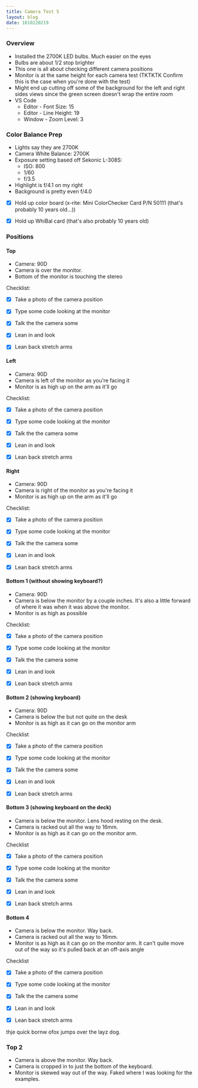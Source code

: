 ```yaml
---
title: Camera Test 5
layout: blog
date: 1610220219
---
```


### Overview

- Installed the 2700K LED bulbs. Much easier on the eyes
- Bulbs are about 1/2 stop brighter
- This one is all about checking different camera positions
- Monitor is at the same height for each camera test (TKTKTK Confirm this is the case when you're done with the test)
- Might end up cutting off some of the background for the left and right sides views since the green screen doesn't wrap the entire room
- VS Code
    - Editor - Font Size: 15
    - Editor - Line Height: 19
    - Window - Zoom Level: 3



### Color Balance Prep 

- Lights say they are 2700K
- Camera White Balance: 2700K
- Exposure setting based off Sekonic L-308S:
    - ISO: 800
    - 1/60
    - f/3.5
- Highlight is f/4.1 on my right
- Background is pretty even f/4.0


- [x] Hold up color board (x-rite: Mini ColorChecker Card P/N 50111 (that's probably 10 years old...))

- [x] Hold up WhiBal card (that's also probably 10 years old)



### Positions 


#### Top 

- Camera: 90D
- Camera is over the monitor. 
- Bottom of the monitor is touching the stereo 

Checklist:

- [x] Take a photo of the camera position 
- [x] Type some code looking at the monitor 
- [x] Talk the the camera some
- [x] Lean in and look
- [x] Lean back stretch arms 



#### Left

- Camera: 90D
- Camera is left of the monitor as you're facing it
- Monitor is as high up on the arm as it'll go

Checklist:

- [x] Take a photo of the camera position 
- [x] Type some code looking at the monitor 
- [x] Talk the the camera some
- [x] Lean in and look
- [x] Lean back stretch arms 





#### Right 

- Camera: 90D
- Camera is right of the monitor as you're facing it
- Monitor is as high up on the arm as it'll go 


Checklist:

- [x] Take a photo of the camera position 
- [x] Type some code looking at the monitor 
- [x] Talk the the camera some
- [x] Lean in and look
- [x] Lean back stretch arms 



#### Bottom 1 (without showing keyboard?)

- Camera: 90D
- Camera is below the monitor by a couple inches. It's also a little forward of where it was when it was above the monitor. 
- Monitor is as high as possible 

Checklist:

- [x] Take a photo of the camera position 
- [x] Type some code looking at the monitor 
- [x] Talk the the camera some
- [x] Lean in and look
- [x] Lean back stretch arms 



#### Bottom 2 (showing keyboard)

- Camera: 90D
- Camera is below the but not quite on the desk
- Monitor is as high as it can go on the monitor arm 

Checklist

- [x] Take a photo of the camera position 
- [x] Type some code looking at the monitor 
- [x] Talk the the camera some
- [x] Lean in and look
- [x] Lean back stretch arms 


#### Bottom 3 (showing keyboard on the deck)

- Camera is below the monitor. Lens hood resting on the desk. 
- Camera is racked out all the way to 16mm.
- Monitor is as high as it can go on the monitor arm.

Checklist

- [x] Take a photo of the camera position 
- [x] Type some code looking at the monitor 
- [x] Talk the the camera some
- [x] Lean in and look
- [x] Lean back stretch arms 


#### Bottom 4  


- Camera is below the monitor. Way back. 
- Camera is racked out all the way to 16mm.
- Monitor is as high as it can go on the monitor arm. It can't quite move out of the way so it's pulled back at an off-axis angle 

Checklist

- [x] Take a photo of the camera position 
- [x] Type some code looking at the monitor 
- [x] Talk the the camera some
- [x] Lean in and look
- [x] Lean back stretch arms 


thje quick bornw  ofox jumps over the layz dog. 


### Top 2

- Camera is above the monitor. Way back. 
- Camera is cropped in to just the bottom of the keyboard. 
- Monitor is skewed way out of the way. Faked where I was looking for the examples. 

